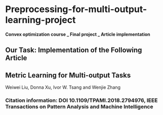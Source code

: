 # Preprocessing-for-multi-output-learning-project
#### Convex optimization course _ Final project _ Article implementation

## Our Task: Implementation of the Following Article
## Metric Learning for Multi-output Tasks
Weiwei Liu, Donna Xu, Ivor W. Tsang and Wenjie Zhang

### Citation information: DOI 10.1109/TPAMI.2018.2794976, IEEE Transactions on Pattern Analysis and Machine Intelligence
